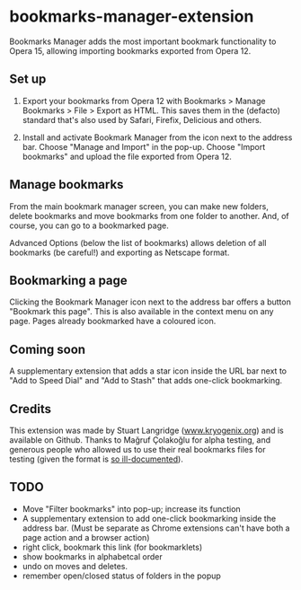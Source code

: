 bookmarks-manager-extension
===========================


Bookmarks Manager adds the most important bookmark functionality to Opera 15, allowing importing bookmarks exported from Opera 12.

## Set up 

1) Export your bookmarks from Opera 12 with Bookmarks > Manage Bookmarks > File > Export as HTML. This saves them in the (defacto) standard that's also used by Safari, Firefix, Delicious and others.

2) Install and activate Bookmark Manager from the icon next to the address bar. Choose "Manage and Import" in the pop-up. Choose "Import bookmarks" and upload the file exported from Opera 12. 

## Manage bookmarks ##

From the main bookmark manager screen, you can make new folders, delete bookmarks and move bookmarks from one folder to another. And, of course, you can go to a bookmarked page.

Advanced Options (below the list of bookmarks) allows deletion of all bookmarks (be careful!) and exporting as Netscape format.

## Bookmarking a page ##

Clicking the Bookmark Manager icon next to the address bar offers a button "Bookmark this page". This is also available in the context menu on any page. Pages already bookmarked have a coloured icon.

## Coming soon ##

A supplementary extension that adds a star icon inside the URL bar next to "Add to Speed Dial" and "Add to Stash" that adds one-click bookmarking.

## Credits ##

This extension was made by Stuart Langridge (www.kryogenix.org) and is available on Github. Thanks to Mağruf Çolakoğlu for alpha testing, and generous people who allowed us to use their real bookmarks files for testing (given the format is [so ill-documented](http://msdn.microsoft.com/en-us/library/aa753582(v=vs.85).aspx)).


## TODO ##

- Move "Filter bookmarks" into pop-up; increase its function
- A supplementary extension to add one-click bookmarking inside the address bar. (Must be separate as Chrome extensions can't have both a page action and a browser action)
- right click, bookmark this link (for bookmarklets)
- show bookmarks in alphabetcal order
- undo on moves and deletes.
- remember open/closed status of folders in the popup
